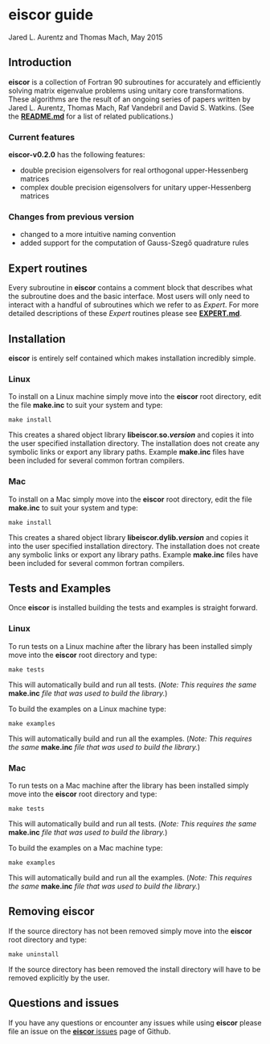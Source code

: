 # eiscor guide #
Jared L. Aurentz and Thomas Mach, May 2015

## Introduction ##
__eiscor__ is a collection of Fortran 90 subroutines for accurately and 
efficiently solving matrix eigenvalue problems using unitary core 
transformations. These algorithms are the result of an ongoing series of 
papers written by Jared L. Aurentz, Thomas Mach, Raf Vandebril and 
David S. Watkins. (See the [__README.md__](https://github.com/eiscor/eiscor/blob/master/README.md) for a list of related publications.) 

### Current features ###
__eiscor-v0.2.0__ has the following features:
 - double precision eigensolvers for real orthogonal upper-Hessenberg matrices
 - complex double precision eigensolvers for unitary upper-Hessenberg matrices

### Changes from previous version ###
 - changed to a more intuitive naming convention
 - added support for the computation of Gauss-Szegő quadrature rules

## Expert routines ##
Every subroutine in __eiscor__ contains a comment block that describes what 
the subroutine does and the basic interface. Most users will only need to 
interact with a handful of subroutines which we refer to as _Expert_. For 
more detailed descriptions of these _Expert_ routines please see 
[__EXPERT.md__](https://github.com/eiscor/eiscor/blob/master/docs/EXPERT.md).  

## Installation ##
__eiscor__ is entirely self contained which makes installation incredibly 
simple.

### Linux ###
To install on a Linux machine simply move into the __eiscor__ root directory, 
edit the file __make.inc__ to suit your system and type:
```
make install
```
This creates a shared object library __libeiscor.so._version___ and copies 
it into the user specified installation directory. The installation does not 
create any symbolic links or export any library paths. Example __make.inc__ 
files have been included for several common fortran compilers.

### Mac ###
To install on a Mac simply move into the __eiscor__ root directory, edit 
the file __make.inc__ to suit your system and type:
```
make install
```
This creates a shared object library __libeiscor.dylib._version___ and 
copies it into the user specified installation directory. 
The installation does not create any symbolic links or export any library 
paths. Example __make.inc__ files have been included for several common 
fortran compilers.

## Tests and Examples ##
Once __eiscor__ is installed building the tests and examples is straight 
forward.

### Linux ###
To run tests on a Linux machine after the library has been installed simply 
move into the __eiscor__ root directory and type:
```
make tests
```
This will automatically build and run all tests. (_Note: This requires the 
same_ __make.inc__ _file that was used to build the library._) 

To build the examples on a Linux machine type:
```
make examples
```
This will automatically build and run all the examples. (_Note: This 
requires the same_ __make.inc__ _file that was used to build the library._) 

### Mac ###
To run tests on a Mac machine after the library has been installed simply 
move into the __eiscor__ root directory and type:
```
make tests
```
This will automatically build and run all tests. (_Note: This requires the 
same_ __make.inc__ _file that was used to build the library._) 

To build the examples on a Mac machine type:
```
make examples
```
This will automatically build and run all the examples. (_Note: This requires 
the same_ __make.inc__ _file that was used to build the library._) 

## Removing eiscor ##
If the source directory has not been removed simply move into the __eiscor__ 
root directory and type:
```
make uninstall
```
If the source directory has been removed the install directory will have to 
be removed explicitly by the user.

## Questions and issues ##
If you have any questions or encounter any issues while using __eiscor__ 
please file an issue on the [__eiscor__ issues](https://github.com/eiscor/eiscor/issues) page of Github.
